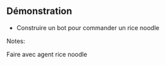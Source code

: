 
<!-- .slide: class="with-code consolas" -->

## Démonstration

* Construire un bot pour commander un rice noodle
<!-- .element: class="list-fragment" -->

Notes:

Faire avec agent rice noodle 

